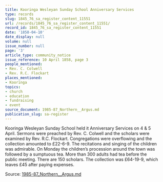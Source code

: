 ```yaml
---
title: Kooringa Wesleyan Sunday School Anniversary Services
type: records
slug: 1845_76_sa_register_content_11551
url: /records/1845_76_sa_register_content_11551/
record_id: 1845_76_sa_register_content_11551
date: '1858-04-10'
date_display: null
volume: null
issue_number: null
page: '3'
article_type: community_notice
issue_reference: 10 April 1858, page 3
people_mentioned:
- Rev. C. Colwell
- Rev. R.C. Flockart
places_mentioned:
- Kooringa
topics:
- church
- education
- fundraising
- event
source_document: 1985-87_Northern__Argus.md
publication_slug: sa-register
---
```


Kooringa Wesleyan Sunday School held it Anniversary Services on 4 & 5 April.  Sermons were preached by Rev. C. Colwell and the scholars were examined by Rev. R.C. Flockart.  Congregations were overflowing and the collection amounted to £22-6-9.  The recitations and singing of the children was admirable.  On Monday the children’s procession around the town was followed by a sumptuous tea.  More than 300 adults had tea before the public meeting.  There are 150 scholars.  The collection was £64-19-9, which leaves £45 after paying expenses.

Source: [1985-87_Northern__Argus.md](/downloads/markdown/1985-87_Northern__Argus.md)
